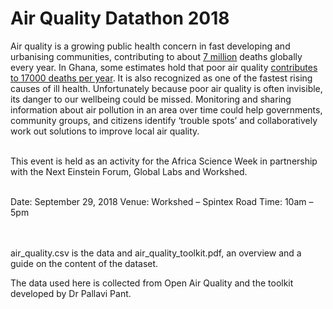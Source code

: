 # Air Quality Datathon 2018
Air quality is a growing public health concern in fast developing and urbanising communities, contributing to about [7 million](http://www.who.int/mediacentre/news/releases/2014/air-pollution/en/) deaths globally every year. In Ghana, some estimates hold that poor air quality [contributes to 17000 deaths per year](http://citifmonline.com/2016/10/15/17000-die-annually-from-air-pollution-in-ghana/). It is also recognized as one of the fastest rising causes of ill health. Unfortunately because poor air quality is often invisible, its danger to our wellbeing could be missed. Monitoring and sharing information about air pollution in an area over time could help governments, community groups, and citizens identify ‘trouble spots’ and collaboratively work out solutions to improve local air quality.</br  ></br  >

This event is held as an activity for the Africa Science Week in partnership with the Next Einstein Forum, Global Labs and Workshed.  </br  ></br  >

Date: September 29, 2018 
Venue: Workshed – Spintex Road 
Time: 10am – 5pm  </br  ></br  ></br  >

air_quality.csv is the data and air_quality_toolkit.pdf, an overview and a guide on the content of the dataset.

The data used here is collected from Open Air Quality and the toolkit developed by Dr Pallavi Pant.
